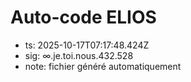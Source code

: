 # Auto-code ELIOS
- ts: 2025-10-17T07:17:48.424Z
- sig: ∞.je.toi.nous.432.528
- note: fichier généré automatiquement